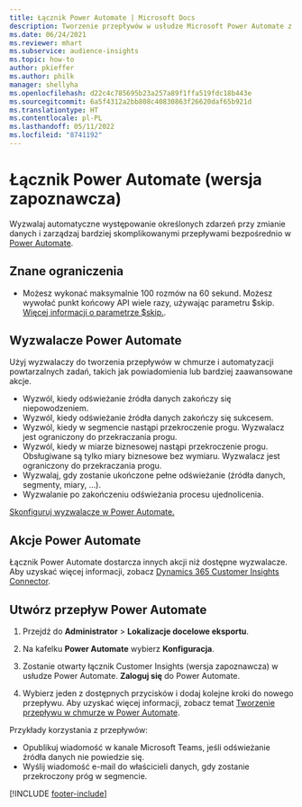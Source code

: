 ```yaml
---
title: Łącznik Power Automate | Microsoft Docs
description: Tworzenie przepływów w usłudze Microsoft Power Automate z poziomu aplikacji Dynamics 365 Customer Insights.
ms.date: 06/24/2021
ms.reviewer: mhart
ms.subservice: audience-insights
ms.topic: how-to
author: pkieffer
ms.author: philk
manager: shellyha
ms.openlocfilehash: d22c4c785695b23a257a89f1ffa519fdc18b443e
ms.sourcegitcommit: 6a5f4312a2bb808c40830863f26620daf65b921d
ms.translationtype: HT
ms.contentlocale: pl-PL
ms.lasthandoff: 05/11/2022
ms.locfileid: "8741192"
---
```

# <a name="power-automate-connector-preview"></a>Łącznik Power Automate (wersja zapoznawcza)

Wyzwalaj automatyczne występowanie określonych zdarzeń przy zmianie danych i zarządzaj bardziej skomplikowanymi przepływami bezpośrednio w [Power Automate](https://flow.microsoft.com/).

## <a name="known-limitations"></a>Znane ograniczenia

- Możesz wykonać maksymalnie 100 rozmów na 60 sekund. Możesz wywołać punkt końcowy API wiele razy, używając parametru $skip. [Więcej informacji o parametrze $skip.](/connectors/customerinsights/#get-items-from-an-entity).

## <a name="power-automate-triggers"></a>Wyzwalacze Power Automate

Użyj wyzwalaczy do tworzenia przepływów w chmurze i automatyzacji powtarzalnych zadań, takich jak powiadomienia lub bardziej zaawansowane akcje.

- Wyzwól, kiedy odświeżanie źródła danych zakończy się niepowodzeniem.
- Wyzwól, kiedy odświeżanie źródła danych zakończy się sukcesem.
- Wyzwól, kiedy w segmencie nastąpi przekroczenie progu. Wyzwalacz jest ograniczony do przekraczania progu.
- Wyzwól, kiedy w miarze biznesowej nastąpi przekroczenie progu. Obsługiwane są tylko miary biznesowe bez wymiaru. Wyzwalacz jest ograniczony do przekraczania progu.
- Wyzwalaj, gdy zostanie ukończone pełne odświeżanie (źródła danych, segmenty, miary, ...).
- Wyzwalanie po zakończeniu odświeżania procesu ujednolicenia.

[Skonfiguruj wyzwalacze w Power Automate.](https://flow.microsoft.com/connectors/shared_customerinsights/dynamics-365-customer-insights-connector/)

## <a name="power-automate-actions"></a>Akcje Power Automate

Łącznik Power Automate dostarcza innych akcji niż dostępne wyzwalacze. Aby uzyskać więcej informacji, zobacz [Dynamics 365 Customer Insights Connector](/connectors/customerinsights/).

## <a name="create-a-power-automate-flow"></a>Utwórz przepływ Power Automate

1. Przejdź do **Administrator** > **Lokalizacje docelowe eksportu**.

1. Na kafelku **Power Automate** wybierz **Konfiguracja**.

1. Zostanie otwarty łącznik Customer Insights (wersja zapoznawcza) w usłudze Power Automate. **Zaloguj się** do Power Automate.

1. Wybierz jeden z dostępnych przycisków i dodaj kolejne kroki do nowego przepływu. Aby uzyskać więcej informacji, zobacz temat [Tworzenie przepływu w chmurze w Power Automate](/power-automate/get-started-logic-flow).

Przykłady korzystania z przepływów: 
- Opublikuj wiadomość w kanale Microsoft Teams, jeśli odświeżanie źródła danych nie powiedzie się. 
- Wyślij wiadomość e-mail do właścicieli danych, gdy zostanie przekroczony próg w segmencie.



[!INCLUDE [footer-include](includes/footer-banner.md)]

